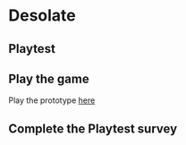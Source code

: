 # Desolate
## Playtest

## Play the game
Play the prototype [here](Prototype/Desolate.html)

## Complete the Playtest survey
